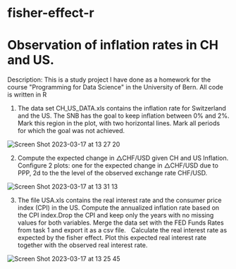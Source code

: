 # fisher-effect-r
# Observation of inflation rates in CH and US.

Description: This is a study project I have done as a homework for the course "Programming for Data Science" in the University of Bern.
All code is written in R

1. The data set CH_US_DATA.xls contains the inflation rate for Switzerland and the US. The SNB has the goal to keep inflation between 0% and 2%. Mark this region in the plot, with two horizontal lines. Mark all periods for which the goal was not achieved. 

![Screen Shot 2023-03-17 at 13 27 20](https://user-images.githubusercontent.com/104497242/225892213-18d606ec-df24-43dc-aaa1-ab7e5155aa6a.png)
                                
                                         
2. Compute the expected change in △CHF/USD given CH and US Inflation.
Configure 2 plots: one for the expected change in △CHF/USD due to PPP, 2d to the the level of the observed exchange rate CHF/USD.

![Screen Shot 2023-03-17 at 13 31 13](https://user-images.githubusercontent.com/104497242/225892967-08c7a31c-d28c-420a-827f-0599d1a85a11.png)

3. The file USA.xls contains the real interest rate and the consumer price index (CPI) in the US. Compute the annualized inflation rate based on the CPI index.Drop the CPI and keep only the years with no missing values for both variables. Merge the data set with the FED Funds Rates from task 1 and export it as a csv file.  
Calculate the real interest rate as expected by the fisher effect. Plot this expected real interest rate together with the observed real interest rate.

![Screen Shot 2023-03-17 at 13 25 45](https://user-images.githubusercontent.com/104497242/225891859-8fc8a3a8-6893-4584-894a-9a5b94711c5d.png)
